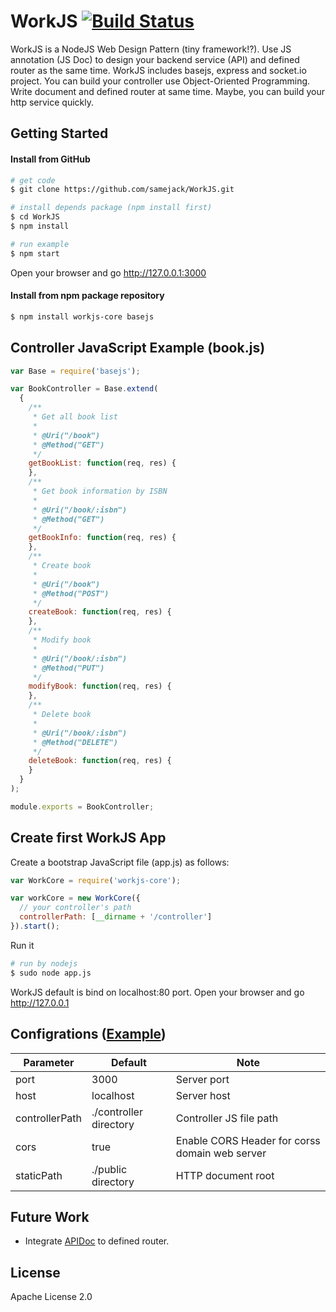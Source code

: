 # WorkJS [![Build Status](https://travis-ci.org/samejack/point-core.svg?branch=master)](https://travis-ci.org/samejack/point-core)
WorkJS is a NodeJS Web Design Pattern (tiny framework!?). Use JS annotation (JS Doc) to design your backend service (API) and defined router as the same time.
WorkJS includes basejs, express and socket.io project. You can build your controller use Object-Oriented Programming.
Write document and defined router at same time. Maybe, you can build your http service quickly.

## Getting Started
#### Install from GitHub
```sh
# get code
$ git clone https://github.com/samejack/WorkJS.git

# install depends package (npm install first)
$ cd WorkJS
$ npm install

# run example
$ npm start
```
Open your browser and go http://127.0.0.1:3000

#### Install from npm package repository
```sh
$ npm install workjs-core basejs
```

## Controller JavaScript Example (book.js)
```javascript
var Base = require('basejs');

var BookController = Base.extend(
  {
    /**
     * Get all book list
     *
     * @Uri("/book")
     * @Method("GET")
     */
    getBookList: function(req, res) {
    },
    /**
     * Get book information by ISBN
     *
     * @Uri("/book/:isbn")
     * @Method("GET")
     */
    getBookInfo: function(req, res) {
    },
    /**
     * Create book
     *
     * @Uri("/book")
     * @Method("POST")
     */
    createBook: function(req, res) {
    },
    /**
     * Modify book
     *
     * @Uri("/book/:isbn")
     * @Method("PUT")
     */
    modifyBook: function(req, res) {
    },
    /**
     * Delete book
     *
     * @Uri("/book/:isbn")
     * @Method("DELETE")
     */
    deleteBook: function(req, res) {
    }
  }
);

module.exports = BookController;
```

## Create first WorkJS App

Create a bootstrap JavaScript file (app.js) as follows:
```javascript
var WorkCore = require('workjs-core');

var workCore = new WorkCore({
  // your controller's path
  controllerPath: [__dirname + '/controller']
}).start();
```
Run it
```sh
# run by nodejs
$ sudo node app.js
```
WorkJS default is bind on localhost:80 port. Open your browser and go http://127.0.0.1

## Configrations ([Example](https://github.com/samejack/WorkJS/blob/master/example/app.js))

Parameter | Default | Note
--------- | ------- | ----
port | 3000 | Server port
host | localhost | Server host
controllerPath | ./controller directory | Controller JS file path
cors | true | Enable CORS Header for corss domain web server
staticPath | ./public directory | HTTP document root

## Future Work
* Integrate [APIDoc](https://github.com/samejack/apidoc-core) to defined router.

## License
Apache License 2.0
